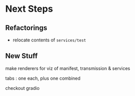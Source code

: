 # Next Steps

## Refactorings

- relocate contents of `services/test`

## New Stuff

make renderers for viz of manifest, transmission & services

tabs : one each, plus one combined

checkout gradio

